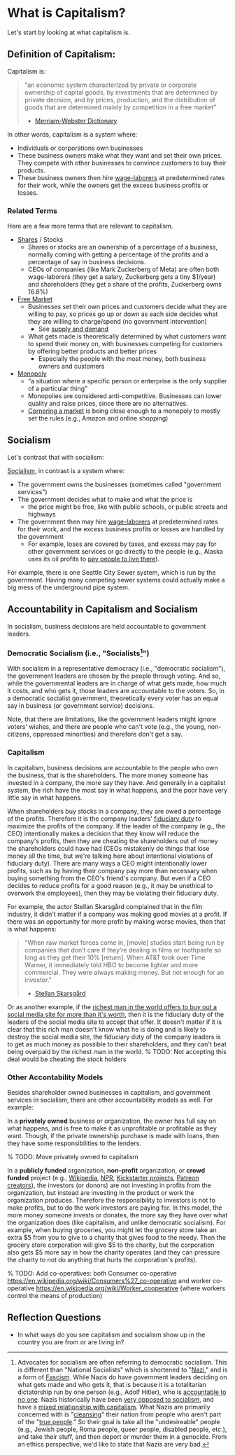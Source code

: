 # What is Capitalism?

Let's start by looking at what capitalism is.

## Definition of Capitalism:
Capitalism is:
> “an economic system characterized by private or corporate ownership of capital goods, by investments that are determined by private decision, and by prices, production, and the distribution of goods that are determined mainly by competition in a free market”
>
> - [Merriam-Webster Dictionary](https://www.merriam-webster.com/dictionary/capitalism)

In other words, capitalism is a system where:
- Individuals or corporations own businesses
- These business owners make what they want and set their own prices. They compete with other businesses to convince customers to buy their products.
- These business owners then hire [wage-laborers](https://en.wikipedia.org/wiki/Wage_labour) at predetermined rates for their work, while the owners get the excess business profits or losses.

### Related Terms
Here are a few more terms that are relevant to capitalism.

- [Shares](https://en.wikipedia.org/wiki/Share_(finance)) / Stocks
  - Shares or stocks are an ownership of a percentage of a business, normally coming with getting a percentage of the profits and a percentage of say in business decisions.
  - CEOs of companies (like Mark Zuckerberg of Meta) are often both wage-laborers (they get a salary, Zuckerberg gets a tiny $1/year) and shareholders (they get a share of the profits, Zuckerberg owns 16.8%)
- [Free Market](https://en.wikipedia.org/wiki/Free_market)
  - Businesses set their own prices and customers decide what they are willing to pay, so prices go up or down as each side decides what they are willing to charge/spend (no government intervention)
    - See [supply and demand](https://en.wikipedia.org/wiki/Supply_and_demand)
  - What gets made is theoretically determined by what customers want to spend their money on, with businesses competing for customers by offering better products and better prices
    - Especially the people with the most money, both business owners and customers
- [Monopoly](https://en.wikipedia.org/wiki/Monopoly)
  - “a situation where a specific person or enterprise is the only supplier of a particular thing”
  - Monopolies are considered anti-competitive. Businesses can lower quality and raise prices, since there are no alternatives.
  - [Cornering a market](https://www.investopedia.com/terms/c/corneramarket.asp) is being close enough to a monopoly to mostly set the rules (e.g., Amazon and online shopping)

## Socialism
Let's contrast that with socialism:

[Socialism](https://www.merriam-webster.com/dictionary/socialism), in contrast is a system where:
- The government owns the businesses (sometimes called "government services")
- The government decides what to make and what the price is
  - the price might be free, like with public schools, or public streets and highways
- The government then may hire [wage-laborers](https://en.wikipedia.org/wiki/Wage_labour) at predetermined rates for their work, and the excess business profits or losses are handled by the government
  - For example, loses are covered by taxes, and excess may pay for other government services or go directly to the people (e.g., Alaska uses its oil profits to [pay people to live there](https://en.wikipedia.org/wiki/Alaska_Permanent_Fund)).

For example, there is one Seattle City Sewer system, which is run by the government. Having many competing sewer systems could actually make a big mess of the underground pipe system.


## Accountability in Capitalism and Socialism
In socialism, business decisions are held accountable to government leaders.


### Democratic Socialism (i.e., "Socialists[^national_socialism_footnote]")


[^national_socialism_footnote]: Advocates for socialism are often referring to democratic socialism. This is different than "National Socialists" which is shortened to "[Nazi](https://en.wikipedia.org/wiki/Nazism)," and is a form of [Fascism](https://en.wikipedia.org/wiki/fascism). While Nazis do have government leaders deciding on what gets made and who gets it, that is because it is a totalitarian dictatorship run by one person (e.g., Adolf Hitler), who is [accountable to no one](https://en.wikipedia.org/wiki/F%C3%BChrerprinzip). Nazis historically have been [very opposed to socialism](https://en.wikipedia.org/wiki/Fascism_and_ideology#Socialism_and_communism), and have a [mixed relationship with capitalism](https://en.wikipedia.org/wiki/Fascism_and_ideology#Capitalism). What Nazis are primarily concerned with is "[cleansing](https://en.wikipedia.org/wiki/Judenfrei)" their nation from people who aren't part of the "[true people](https://en.wikipedia.org/wiki/V%C3%B6lkisch_movement)." So their goal is take all the "undesireable" people (e.g., Jewish people, Roma people, queer people, disabled people, etc.), and take their stuff, and then deport or murder them in a genocide. From an ethics perspective, we'd like to state that Nazis are very bad.


With socialism in a representative democracy (i.e., "democratic socialism"), the government leaders are chosen by the people through voting. And so, while the governmental leaders are in charge of what gets made, how much it costs, and who gets it, those leaders are accountable to the voters. So, in a democratic socialist government, theoretically every voter has an equal say in business (or government service) decisions.

Note, that there are limitations, like the government leaders might ignore voters' wishes, and there are people who can't vote (e.g., the young, non-citizens, oppressed minorities) and therefore don't get a say.

### Capitalism
In capitalism, business decisions are accountable to the people who own the business, that is the shareholders. The more money someone has invested in a company, the more say they have. And generally in a capitalist system, the rich have the most say in what happens, and the poor have very little say in what happens.

When shareholders buy stocks in a company, they are owed a percentage of the profits. Therefore it is the company leaders' [fiduciary duty](https://www.investopedia.com/ask/answers/042915/what-are-some-examples-fiduciary-duty.asp) to maximize the profits of the company. If the leader of the company (e.g., the CEO) intentionally makes a decision that they know will reduce the company's profits, then they are cheating the shareholders out of money the shareholders could have had (CEOs mistakenly do things that lose money all the time, but we're talking here about intentional violations of fiduciary duty). There are many ways a CEO might intentionally lower profits, such as by having their company pay more than necessary when buying something from the CEO's friend's company. But even if a CEO decides to reduce profits for a good reason (e.g., it may be unethical to overwork the employees), then they may be violating their fiduciary duty.

For example, the actor Stellan Skarsgård complained that in the film industry, it didn't matter if a company was making good movies at a profit. If there was an opportunity for more profit by making worse movies, then that is what happens:

> "When raw market forces come in, [movie] studios start being run by companies that don’t care if they’re dealing in films or toothpaste so long as they get their 10% [return]. When AT&T took over Time Warner, it immediately told HBO to become lighter and more commercial. They were always making money. But not enough for an investor."
>
> - [Stellan Skarsgård](https://www.theguardian.com/film/2021/nov/25/stellan-skarsgard-my-tips-for-fatherhood-dont-lie-even-about-santa-claus)


Or as another example, if the [richest man in the world offers to buy out a social media site for more than it's worth](https://variety.com/2022/digital/news/elon-musk-twitter-obviously-overpaying-deal-1235409500/), then it is the fiduciary duty of the leaders of the social media site to accept that offer. It doesn't matter if it is clear that this rich man doesn't know what he is doing and is likely to destroy the social media site, the fiduciary duty of the company leaders is to get as much money as possible to their shareholders, and they can't beat being overpaid by the richest man in the world. % TODO: Not accepting this deal would be cheating the stock holders


### Other Accontability Models
Besides shareholder owned businesses in capitalism, and government services in socialism, there are other accountability models as well. For example:

In a __privately owned__ business or organization, the owner has full say on what happens, and is free to make it as unprofitable or profitable as they want. Though, if the private ownership purchase is made with loans, then they have some responsibilities to the lenders.

% TODO: Move privately owned to capitalism

In a __publicly funded__ organization, __non-profit__ organization, or __crowd funded__ project (e.g., [Wikipedia](https://en.wikipedia.org/wiki/Wikimedia_Foundation), [NPR](https://en.wikipedia.org/wiki/NPR), [Kickstarter projects](https://www.kickstarter.com/), [Patreon creators](https://www.patreon.com/)), the investors (or donors) are not investing in profits from the organization, but instead are investing in the product or work the organization produces. Therefore the responsibility to investors is not to make profits, but to do the work investors are paying for. In this model, the more money someone invests or donates, the more say they have over what the organization does (like capitalism, and unlike democratic socialism). For example, when buying groceries, you might let the grocery store take an extra $5 from you to give to a charity that gives food to the needy. Then the grocery store corporation will give $5 to the charity, but the corporation also gets $5 more say in how the charity operates (and they can pressure the charity to not do anything that hurts the corporation's profits).

% TODO: Add co-operatives: both Consumer co-operative https://en.wikipedia.org/wiki/Consumers%27_co-operative and worker co-operative https://en.wikipedia.org/wiki/Worker_cooperative (where workers control the means of production)


## Reflection Questions
- In what ways do you see capitalism and socialism show up in the country you are from or are living in?
